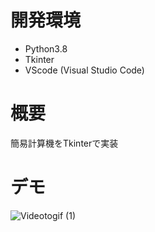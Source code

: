 # 開発環境
- Python3.8
- Tkinter
- VScode (Visual Studio Code)

# 概要
簡易計算機をTkinterで実装

# デモ
![Videotogif (1)](https://user-images.githubusercontent.com/51310292/116219734-e4bd4e80-a786-11eb-9a60-db40f4a155e1.gif)
